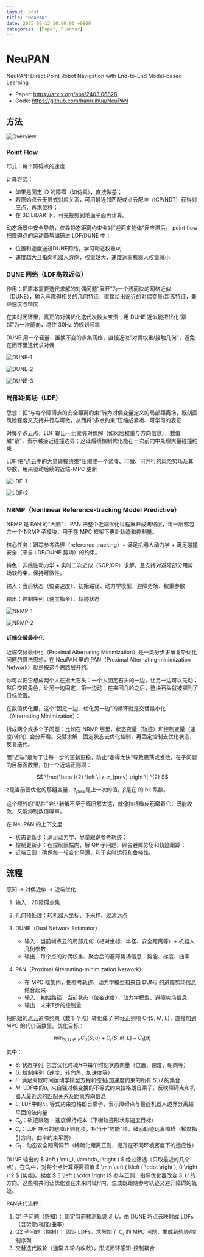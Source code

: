 ```yaml
---
layout: post
title: "NeuPAN"
date: 2025-08-13 10:00:00 +0800
categories: [Paper, Planner]
---
```


# NeuPAN
NeuPAN: Direct Point Robot Navigation with End-to-End Model-based Learning

- Paper: https://arxiv.org/abs/2403.06828
- Code: https://github.com/hanruihua/NeuPAN

## 方法

![Overview](Overview.jpg)

### Point Flow
形式：每个障碍点的速度

计算方式：
- 如果是固定 ID 的障碍（如仿真），直接做差；
- 若原始点云无显式对应关系，可用最近邻匹配或点云配准（ICP/NDT）获得对应点，再求位移；
- 在 3D LiDAR 下，可先投影到地面平面再计算。

动态场景中安全导航，仅靠静态距离约束会对“迎面来物体”反应滞后。 point flow 把障碍点的运动趋势编码进 LDF/DUNE 中：
- 位置和速度送进DUNE网络，学习动态权重$w_i$
- 速度越大且指向机器人方向，权重越大，速度远离机器人权重减小

### DUNE 网络（LDF高效近似）
作用：把原本需要迭代求解的对偶问题“展开”为一个浅而快的网络近似（DUNE），输入与障碍相关的几何特征，直接给出逼近的对偶变量/距离特征，兼顾速度与精度

在实时闭环里，真正的对偶优化迭代次数太宝贵；用 DUNE 近似能把优化“蒸馏”为一次前向，稳住 30Hz 的规划频率

DUNE 用一个轻量、置换不变的点集网络，直接近似"对偶权重/接触几何"，避免在闭环里迭代求对偶

![DUNE-1](DUNE-1.jpg)

![DUNE-2](DUNE-2.jpg)

![DUNE-3](DUNE-3.jpg)

### 局部距离场（LDF）
思想：把“与每个障碍点的安全距离约束”转为对偶变量定义的局部距离场，既刻画风险程度又支持并行与可微，从而将“多点约束”压缩成紧凑、可学习的表征

对每个点云点，LDF 输出一组紧邻对偶解（如风险权重与方向信息），数值越“紧”，表示越接近碰撞边界；这让后续控制优化能在一次前向中处理大量碰撞约束

LDF 把"点云中的大量碰撞约束"压缩成一个紧凑、可微、可并行的风险势场及其导数，用来驱动后续的近端-MPC 更新

![LDF-1](LDF-1.jpg)

![LDF-2](LDF-2.jpg)

### NRMP（Nonlinear Reference‑tracking Model Predictive）
NRMP 是 PAN 的“大脑”： PAN 把整个近端优化过程展开成网络层，每一层都包含一个 NRMP 子模块，用于在 MPC 框架下更新轨迹和控制量。

核心任务：跟踪参考路径（reference‑tracking）+ 满足机器人动力学 + 满足碰撞安全（来自 LDF/DUNE 势场）的约束。

特色：非线性动力学 + 实时二次近似（SQP/QP）求解，且支持对避障部分用势场软约束，保持可微性。

输入：当前状态（位姿速度）、初始路径、动力学模型、避障势场、权重参数

输出：控制序列（速度指令）、轨迹状态

![NRMP-1](NRMP-1.jpg)

![NRMP-2](NRMP-2.jpg)

#### 近端交替最小化

近端交替最小化（Proximal Alternating Minimization）是一类分步求解复杂优化问题的算法思想，在 NeuPAN 里的 PAN（Proximal Alternating‑minimization Network）就是按这个思路展开的。

你可以把它想成两个人在搬大石头：一个人固定石头的一边，让另一边可以先动；然后交换角色，让另一边固定，第一边动；在来回几轮之后，整块石头就被挪到了目标位置。

在数值优化里，这个“固定一边、优化另一边”的循环就是交替最小化（Alternating Minimization）：

拆成两个或多个子问题：比如在 NRMP 层里，状态变量（轨迹）和控制变量（速度/转向）会分开看。交替求解：固定状态去优化控制，再固定控制去优化状态，反复迭代。

而“近端”是为了让每一步的更新更稳，防止“走得太快”导致震荡或发散。在子问题的目标函数里，加一个近端正则项：

$$ \frac{\beta }{2} \left \| z-z_{prev} \right \| ^{2} $$

$z$是当前要优化的那组变量，$z_{prev}$是上一次的值，$\beta$是在 的 bk 系数。

这个额外的“黏性”会让新解不至于离旧解太远，就像拉根橡皮筋牵着它，既能收敛，又能抑制数值噪声。

在 NeuPAN 的上下文里：
- 状态更新步：满足动力学、尽量跟踪参考轨迹；
- 控制更新步：在控制限幅内，解 QP 子问题，综合避障势场和轨迹跟踪；
- 近端正则：确保每一轮变化平滑，利于实时运行和鲁棒性。

## 流程

感知 -> 对偶近似 -> 近端优化

1. 输入：2D障碍点集

2. 几何预处理：转机器人坐标、下采样、过滤远点

3. DUNE（Dual Network Estimator）
    - 输入：当前帧点云的局部几何（相对坐标、半径、安全距离等）+ 机器人几何参数
    - 输出：每个点的对偶权重、聚合后的避障势场信息：势能、梯度、曲率

4. PAN（Proximal Alternating-minimization Network）
    - 在 MPC 框架内，把参考轨迹、动力学模型和来自 DUNE 的避障势场信息结合起来
    - 输入：初始路径、当前状态（位姿速度）、动力学模型、避障势场信息
    - 输出：未来T步的控制量

把原始的点云避障约束（数千个点）转化成了 神经正则项 Cr(S, M, L)，直接加到 MPC 的代价函数里。优化目标：

$$ \min_{S,U\in F}C_0\left ( S,u \right )  + C_r\left ( S,M,L \right ) + C_1\left ( d \right )  $$

其中：
- $S$: 状态序列, 包含优化时域$H$中每个时刻状态向量（位置、速度、朝向等）
- $U$: 控制序列（速度、转向角、加速度等）
- $F$: 满足离散时间运动学模型方程和控制/加速度约束的所有 $S, U$ 的集合
- $M$: LDF中的$\mu_i$, 来自强对偶变换的不等式约束拉格朗日乘子，反映障碍点和机器人最近边的匹配关系及距离方向信息
- $L$: LDF中的$\lambda_i$, 等式约束拉格朗日乘子，表示障碍点与最近机器人边界分离超平面的法向量
- $C_0$：轨迹跟随 + 速度保持成本（平衡轨迹形状与速度目标）
- $C_r$：LDF 导出的避障正则化项，相当于“势能”项，鼓励轨迹远离障碍（梯度指引方向，曲率约束平滑）
- $C_1$：动态安全距离调节（稀疏化距离正则，提升在不同环境密度下的适应性）

DUNE 输出的 $ \left ( \mu_i, \lambda_i \right )  $ 经过筛选（只取最近的几个点）。在$C_r$中，对每个点计算距离罚值 $ \min \left ( I\left ( \cdot  \right ), 0  \right )^2 $ (势能)。梯度 $ E \left ( \cdot \right )$ 参与正则，指导优化器改变 $S, U$ 的方向。这些项共同让优化器在未来时域$H$内，生成既跟随参考轨迹又避开障碍的轨迹。

PAN迭代流程：
1. Q1 子问题（感知）： 固定当前预测轨迹 $S, U$，由 DUNE 将点云映射成 LDFs（含势能/梯度/曲率）
2. Q2 子问题（控制）： 固定 LDFs，求解加了 $C_r$ 的 MPC 问题，生成新轨迹/控制序列
3. 交替迭代数轮（通常 3 轮内收敛），形成闭环感知-控制耦合
